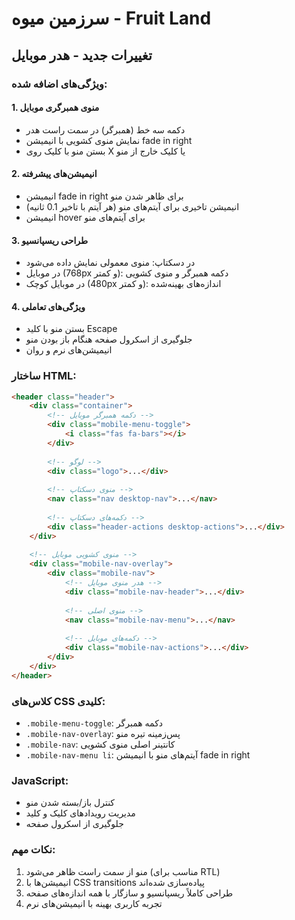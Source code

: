 # سرزمین میوه - Fruit Land

## تغییرات جدید - هدر موبایل

### ویژگی‌های اضافه شده:

#### 1. منوی همبرگری موبایل
- دکمه سه خط (همبرگر) در سمت راست هدر
- نمایش منوی کشویی با انیمیشن fade in right
- بستن منو با کلیک روی X یا کلیک خارج از منو

#### 2. انیمیشن‌های پیشرفته
- انیمیشن fade in right برای ظاهر شدن منو
- انیمیشن تاخیری برای آیتم‌های منو (هر آیتم با تاخیر 0.1 ثانیه)
- انیمیشن hover برای آیتم‌های منو

#### 3. طراحی ریسپانسیو
- در دسکتاپ: منوی معمولی نمایش داده می‌شود
- در موبایل (768px و کمتر): دکمه همبرگر و منوی کشویی
- در موبایل کوچک (480px و کمتر): اندازه‌های بهینه‌شده

#### 4. ویژگی‌های تعاملی
- بستن منو با کلید Escape
- جلوگیری از اسکرول صفحه هنگام باز بودن منو
- انیمیشن‌های نرم و روان

### ساختار HTML:
```html
<header class="header">
    <div class="container">
        <!-- دکمه همبرگر موبایل -->
        <div class="mobile-menu-toggle">
            <i class="fas fa-bars"></i>
        </div>
        
        <!-- لوگو -->
        <div class="logo">...</div>
        
        <!-- منوی دسکتاپ -->
        <nav class="nav desktop-nav">...</nav>
        
        <!-- دکمه‌های دسکتاپ -->
        <div class="header-actions desktop-actions">...</div>
    </div>
    
    <!-- منوی کشویی موبایل -->
    <div class="mobile-nav-overlay">
        <div class="mobile-nav">
            <!-- هدر منوی موبایل -->
            <div class="mobile-nav-header">...</div>
            
            <!-- منوی اصلی -->
            <nav class="mobile-nav-menu">...</nav>
            
            <!-- دکمه‌های موبایل -->
            <div class="mobile-nav-actions">...</div>
        </div>
    </div>
</header>
```

### کلاس‌های CSS کلیدی:
- `.mobile-menu-toggle`: دکمه همبرگر
- `.mobile-nav-overlay`: پس‌زمینه تیره منو
- `.mobile-nav`: کانتینر اصلی منوی کشویی
- `.mobile-nav-menu li`: آیتم‌های منو با انیمیشن fade in right

### JavaScript:
- کنترل باز/بسته شدن منو
- مدیریت رویدادهای کلیک و کلید
- جلوگیری از اسکرول صفحه

### نکات مهم:
1. منو از سمت راست ظاهر می‌شود (مناسب برای RTL)
2. انیمیشن‌ها با CSS transitions پیاده‌سازی شده‌اند
3. طراحی کاملاً ریسپانسیو و سازگار با همه اندازه‌های صفحه
4. تجربه کاربری بهینه با انیمیشن‌های نرم 